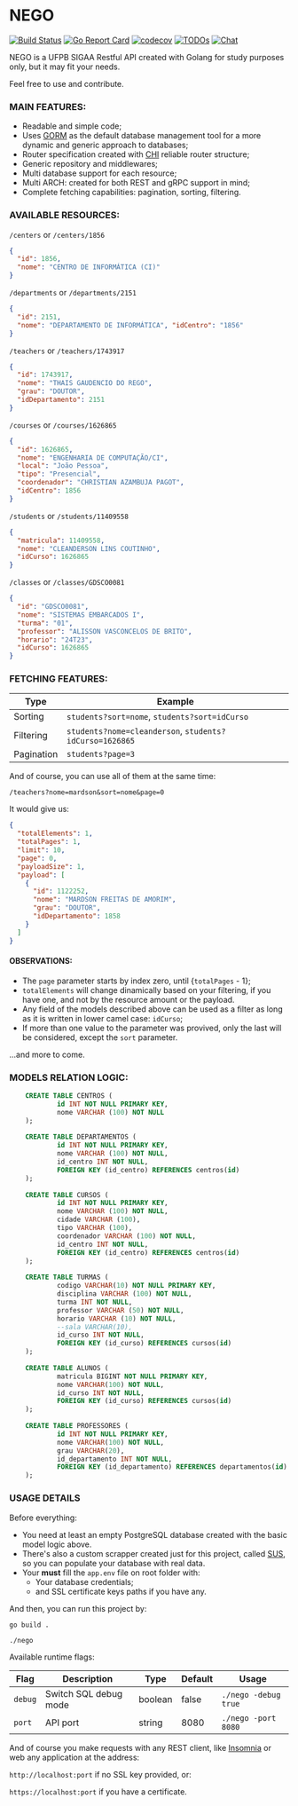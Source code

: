 # NEGO
[![Build Status](https://github.com/InsideCI/nego/workflows/NEGO/badge.svg)](https://github.com/InsideCI/nego/actions)
[![Go Report Card](https://goreportcard.com/badge/github.com/InsideCI/nego)](https://goreportcard.com/report/github.com/InsideCI/nego)
[![codecov](https://codecov.io/gh/InsideCI/nego/branch/master/graph/badge.svg)](https://codecov.io/gh/InsideCI/nego)
[![TODOs](https://badgen.net/https/api.tickgit.com/badgen/github.com/InsideCI/nego)](https://www.tickgit.com/browse?repo=github.com/InsideCI/nego)
[![Chat](https://badgen.net/badge/discord/chat?icon=discord)](https://discord.gg/jVdUJ75)

NEGO is a UFPB SIGAA Restful API created with Golang for study purposes only, but it may fit your needs.

Feel free to use and contribute.

### MAIN FEATURES:

- Readable and simple code;
- Uses [GORM](github.com/jinzhu/gorm) as the default database management tool for a more dynamic and generic approach to databases;
- Router specification created with [CHI](github.com/go-chi/chi) reliable router structure;
- Generic repository and middlewares;
- Multi database support for each resource;
- Multi ARCH: created for both REST and gRPC support in mind;
- Complete fetching capabilities: pagination, sorting, filtering.

### AVAILABLE RESOURCES:

`/centers` or `/centers/1856`
```json
{
  "id": 1856,
  "nome": "CENTRO DE INFORMÁTICA (CI)"
}
```

`/departments` or `/departments/2151`
```json
{
  "id": 2151,
  "nome": "DEPARTAMENTO DE INFORMÁTICA", "idCentro": "1856"
}
```

`/teachers` or `/teachers/1743917`
```json
{
  "id": 1743917,
  "nome": "THAIS GAUDENCIO DO REGO",
  "grau": "DOUTOR",
  "idDepartamento": 2151
}
```

`/courses` or `/courses/1626865`
```json
{
  "id": 1626865,
  "nome": "ENGENHARIA DE COMPUTAÇÃO/CI",
  "local": "João Pessoa",
  "tipo": "Presencial",
  "coordenador": "CHRISTIAN AZAMBUJA PAGOT",
  "idCentro": 1856
}
```

`/students` or `/students/11409558`
```json
{
  "matricula": 11409558,
  "nome": "CLEANDERSON LINS COUTINHO",
  "idCurso": 1626865
}
```

`/classes` or `/classes/GDSCO0081`
```json
{
  "id": "GDSCO0081",
  "nome": "SISTEMAS EMBARCADOS I",
  "turma": "01",
  "professor": "ALISSON VASCONCELOS DE BRITO",
  "horario": "24T23",
  "idCurso": 1626865
}
```

### FETCHING FEATURES:

|Type|Example| 
|----|----| 
|Sorting|`students?sort=nome`, `students?sort=idCurso`|
|Filtering|`students?nome=cleanderson`, `students?idCurso=1626865`|
|Pagination|`students?page=3`|

And of course, you can use all of them at the same time:

`/teachers?nome=mardson&sort=nome&page=0`

It would give us:

```json
{
  "totalElements": 1,
  "totalPages": 1,
  "limit": 10,
  "page": 0,
  "payloadSize": 1,
  "payload": [
    {
      "id": 1122252,
      "nome": "MARDSON FREITAS DE AMORIM",
      "grau": "DOUTOR",
      "idDepartamento": 1858
    }
  ]
}
```

#### OBSERVATIONS:
- The `page` parameter starts by index zero, until {`totalPages` - 1};
- `totalElements` will change dinamically based on your filtering, if you have one, and not by the resource amount or the payload.
- Any field of the models described above can be used as a filter as long as it is written in lower camel case: `idCurso`;
- If more than one value to the parameter was provived, only the last will be considered, except the `sort` parameter.

...and more to come.

### MODELS RELATION LOGIC:

```sql
    CREATE TABLE CENTROS (
            id INT NOT NULL PRIMARY KEY,
            nome VARCHAR (100) NOT NULL
    );
    
    CREATE TABLE DEPARTAMENTOS (
            id INT NOT NULL PRIMARY KEY,
            nome VARCHAR (100) NOT NULL,
            id_centro INT NOT NULL,
            FOREIGN KEY (id_centro) REFERENCES centros(id)
    );
    
    CREATE TABLE CURSOS (
            id INT NOT NULL PRIMARY KEY,
            nome VARCHAR (100) NOT NULL,
            cidade VARCHAR (100),
            tipo VARCHAR (100),
            coordenador VARCHAR (100) NOT NULL,
            id_centro INT NOT NULL,
            FOREIGN KEY (id_centro) REFERENCES centros(id)
    );
    
    CREATE TABLE TURMAS (
            codigo VARCHAR(10) NOT NULL PRIMARY KEY,
            disciplina VARCHAR (100) NOT NULL,
            turma INT NOT NULL,
            professor VARCHAR (50) NOT NULL,
            horario VARCHAR (10) NOT NULL,
            --sala VARCHAR(10),
            id_curso INT NOT NULL,
            FOREIGN KEY (id_curso) REFERENCES cursos(id)
    );
    
    CREATE TABLE ALUNOS (
            matricula BIGINT NOT NULL PRIMARY KEY,
            nome VARCHAR(100) NOT NULL,
            id_curso INT NOT NULL,
            FOREIGN KEY (id_curso) REFERENCES cursos(id)
    );
    
    CREATE TABLE PROFESSORES (
            id INT NOT NULL PRIMARY KEY,
            nome VARCHAR(100) NOT NULL,
            grau VARCHAR(20),
            id_departamento INT NOT NULL,
            FOREIGN KEY (id_departamento) REFERENCES departamentos(id)
    );
```

### USAGE DETAILS

Before everything:

* You need at least an empty PostgreSQL database created with the basic model logic above.
* There's also a custom scrapper created just for this project, called [SUS](github.com/InsideCI/sus), so you can populate your database with real data.
* Your **must** fill the `app.env` file on root folder with:
    * Your database credentials;
    * and SSL certificate keys paths if you have any.

And then, you can run this project by:

`go build .`

`./nego`

Available runtime flags:

|Flag | Description | Type | Default | Usage |
|---- | ---- | ---- | ---- | ---- |
|`debug` | Switch SQL debug mode | boolean | false | `./nego -debug true` |
|`port` | API port |string | 8080 | `./nego -port 8080` |

And of course you make requests with any REST client, like [Insomnia](https://github.com/getinsomnia) or web any application at the address:

`http://localhost:port` if no SSL key provided, or:

`https://localhost:port` if you have a certificate.
